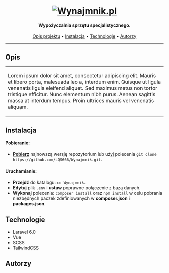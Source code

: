 <h1 align="center">
  <br>
  <a href="https://github.com/LQS666/Wynajmnik/archive/master.zip"><img src="http://wynajmnik.pl/github/wynajmnik.png" alt="Wynajmnik.pl"></a>
</h1>

<h4 align="center">Wypożyczalnia sprzętu specjalistycznego.</h4>
      
<p align="center">
  <a href="#opis">Opis projektu</a> •
  <a href="#instalacja">Instalacja</a> •
  <a href="#technologie">Technologie</a> •
  <a href="#autorzy">Autorzy</a>
</p>

---

## Opis

<table>
<tr>
<td>
  
Lorem ipsum dolor sit amet, consectetur adipiscing elit. Mauris et libero porta, malesuada leo a, interdum enim. Quisque ut ligula venenatis ligula eleifend aliquet. Sed maximus metus non tortor tristique efficitur. Nunc elementum nibh purus. Aenean sagittis massa at interdum tempus. Proin ultrices mauris vel venenatis aliquam.

</td>
</tr>
</table>

## Instalacja

#### Pobieranie:
* **[Pobierz](https://github.com/LQS666/Wynajmnik/archive/master.zip)** najnowszą wersję repozytorium lub użyj polecenia `git clone https://github.com/LQS666/Wynajmnik.git`.

#### Uruchamianie:
* **Przejdź** do katalogu: `cd Wynajmnik`.
* **Edytuj** plik `.env` i  **ustaw** poprawne połączenie z bazą danych.
* **Wykonaj** polecenia: `composer install` oraz `npm install` w celu pobrania niezbędnych paczek zdefiniowanych w **composer.json** i **packages.json**.

## Technologie

* Laravel 6.0
* Vue
* SCSS
* TailwindCSS

## Autorzy
